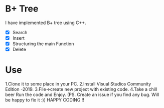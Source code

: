 # B+ Tree
I have implemented B+ tree using C++.
 - [x] Search
 - [x] Insert
 - [x] Structuring the main Function
 - [x] Delete
# Use
1.Clone it to some place in your PC.
2.Install Visual Studios Community Edition -2019.
3.File->create new project with existing code.
4.Take a chill beer Run the code and Enjoy. (PS. Create an issue if you find any bug. Will be happy to fix it :)) HAPPY CODING !!
